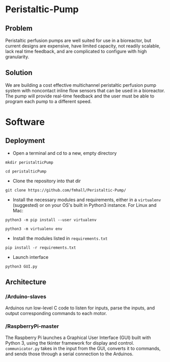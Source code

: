 # Peristaltic-Pump

## Problem
Peristaltic perfusion pumps are well suited for use in a bioreactor, but current designs are expensive, have limited capacity, not readily scalable, lack real time feedback, and are complicated to configure with high granularity. 

## Solution
We are building a cost effective multichannel peristaltic perfusion pump system with noncontact inline flow sensors that can be used in a bioreactor. The pump will provide real-time feedback and the user must be able to program each pump to a different speed.

# Software

## Deployment
* Open a terminal and cd to a new, empty directory

`mkdir peristalticPump`

`cd peristalticPump`

* Clone the repository into that dir

`git clone https://github.com/fmhall/Peristaltic-Pump/`

* Install the necessary modules and requirements, either in a `virtualenv` (suggested) or on your OS's built in Python3 instance. For Linux and Mac:

`python3 -m pip install --user virtualenv`

`python3 -m virtualenv env`

* Install the modules listed in `requirements.txt`

`pip install -r requirements.txt`

* Launch interface

`python3 GUI.py`


## Architecture
### /Arduino-slaves
Arduinos run low-level C code to listen for inputs, parse the inputs, and output corresponding commands to each motor.
### /RaspberryPi-master
The Raspberry Pi launches a Graphical User Interface (GUI) built with Python 3, using the tkinter framework for display and control.
`communicator.py` takes in the input from the GUI, converts it to commands, and sends those through a serial connection to the Arduinos.
